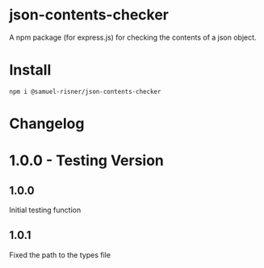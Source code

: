 # json-contents-checker

A npm package (for express.js) for checking the contents of a json object.

# Install

```shell
npm i @samuel-risner/json-contents-checker
```

# Changelog

# 1.0.0 - Testing Version

## 1.0.0

Initial testing function

## 1.0.1

Fixed the path to the types file
